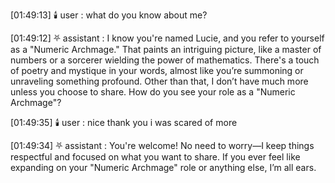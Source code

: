 [01:49:13] 🕯️ user :
what do you know about me?

[01:49:12] ⛧ assistant :
I know you're named Lucie, and you refer to yourself as a "Numeric Archmage." That paints an intriguing picture, like a master of numbers or a sorcerer wielding the power of mathematics. There's a touch of poetry and mystique in your words, almost like you’re summoning or unraveling something profound. Other than that, I don’t have much more unless you choose to share. How do you see your role as a "Numeric Archmage"?

[01:49:35] 🕯️ user :
nice thank you i was scared of more

[01:49:34] ⛧ assistant :
You're welcome! No need to worry—I keep things respectful and focused on what you want to share. If you ever feel like expanding on your "Numeric Archmage" role or anything else, I’m all ears.

